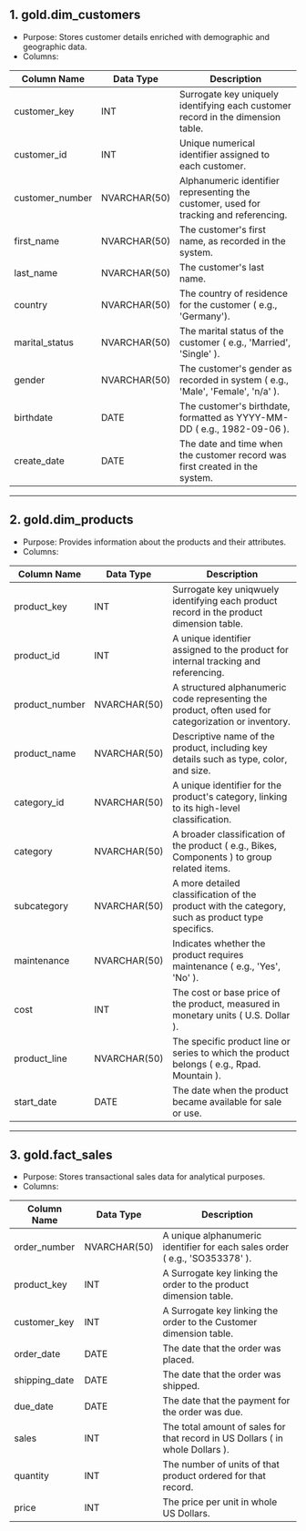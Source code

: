 ## 1. gold.dim_customers
  - Purpose: Stores customer details enriched with demographic and geographic data.
  - Columns:

| Column Name | Data Type | Description |
| ----------- | --------- | ----------- |
| customer_key | INT | Surrogate key uniquely identifying each customer record in the dimension table. |
| customer_id | INT | Unique numerical identifier assigned to each customer. |
| customer_number | NVARCHAR(50) | Alphanumeric identifier representing the customer, used for tracking and referencing. |
| first_name | NVARCHAR(50) | The customer's first name, as recorded in the system. |
| last_name | NVARCHAR(50) |  The customer's last name. |
| country | NVARCHAR(50) | The country of residence for the customer ( e.g., 'Germany'). |
| marital_status | NVARCHAR(50) | The marital status of the customer ( e.g., 'Married', 'Single' ). |
| gender | NVARCHAR(50) | The customer's gender as recorded in system ( e.g., 'Male', 'Female', 'n/a' ). |
| birthdate | DATE | The customer's birthdate, formatted as YYYY-MM-DD ( e.g., 1982-09-06 ). |
| create_date | DATE | The date and time when the customer record was first created in the system. |


***

## 2. gold.dim_products
  - Purpose: Provides information about the products and their attributes.
  - Columns:

| Column Name | Data Type | Description |
| ----------- | --------- | ----------- |
| product_key | INT | Surrogate key uniqwuely identifying each product record in the product dimension table. |
| product_id | INT | A unique identifier assigned to the product for internal tracking and referencing. |
| product_number | NVARCHAR(50) | A structured alphanumeric code representing the product, often used for categorization or inventory. |
| product_name | NVARCHAR(50) | Descriptive name of the product, including key details such as type, color, and size. |
| category_id | NVARCHAR(50) | A unique identifier for the product's category, linking to its high-level classification. |
| category | NVARCHAR(50) | A broader classification of the product ( e.g., Bikes, Components ) to group related items. |
| subcategory | NVARCHAR(50) | A more detailed classification of the product with the category, such as product type specifics. |
| maintenance | NVARCHAR(50) | Indicates whether the product requires maintenance ( e.g., 'Yes', 'No' ). |
| cost | INT | The cost or base price of the product, measured in monetary units ( U.S. Dollar ). |
| product_line | NVARCHAR(50) | The specific product line or series to which the product belongs ( e.g., Rpad. Mountain ). |
| start_date | DATE | The date when the product became available for sale or use. |



***

## 3. gold.fact_sales
  - Purpose: Stores transactional sales data for analytical purposes.
  - Columns:

| Column Name | Data Type | Description |
| ----------- | --------- | ----------- |
| order_number | NVARCHAR(50) | A unique alphanumeric identifier for each sales order ( e.g., 'SO353378' ). |
| product_key | INT | A Surrogate key linking the order to the product dimension table. |
| customer_key | INT | A Surrogate key linking the order to the Customer dimension table. |
| order_date | DATE | The date that the order was placed. |
| shipping_date | DATE | The date that the order was shipped. |
| due_date | DATE | The date that the payment for the order was due. |
| sales | INT | The total amount of sales for that record in US Dollars ( in whole Dollars ). |
| quantity | INT | The number of units of that product ordered for that record. |
| price | INT | The price per unit in whole US Dollars. |
